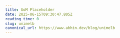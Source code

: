 ```yaml
---
title: UoM Placeholder
date: 2025-06-15T09:30:47.805Z
reading_time: 0
slug: unimelb
canonical_url: https://www.abhin.dev/blog/unimelb
---
```

